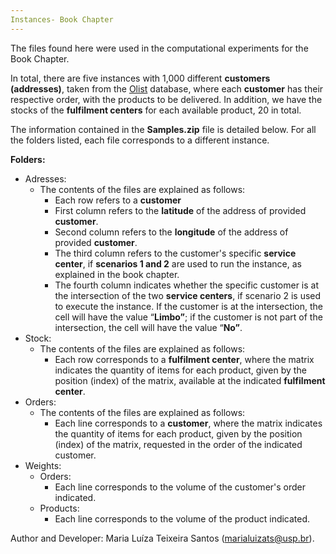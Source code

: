 ```yaml
---
Instances- Book Chapter
---
```


The files found here were used in the computational experiments for the Book Chapter.

In total, there are five instances with 1,000 different **customers (addresses)**, taken from the [Olist](https://www.kaggle.com/datasets/olistbr/brazilian-ecommerce) database, where each **customer** has their respective order, with the products to be delivered. In addition, we have the stocks of the **fulfilment centers** for each available product, 20 in total.

The information contained in the **Samples.zip** file is detailed below. For all the folders listed, each file corresponds to a different instance.

**Folders:**

- Adresses:
    - The contents of the files are explained as follows:
        - Each row refers to a **customer**
        - First column refers to the **latitude** of the address of provided **customer**.
        - Second column refers to the **longitude** of the address of provided **customer**.
        - The third column refers to the customer's specific **service center**, if **scenarios 1 and 2** are used to run the instance, as explained in the book chapter.
        - The fourth column indicates whether the specific customer is at the intersection of the two **service centers**, if scenario 2 is used to execute the instance. If the customer is at the intersection, the cell will have the value “**Limbo”**; if the customer is not part of the intersection, the cell will have the value “**No”**.
- Stock:
    - The contents of the files are explained as follows:
        - Each row corresponds to a **fulfilment center**, where the matrix indicates the quantity of items for each product, given by the position (index) of the matrix, available at the indicated **fulfilment center**.
- Orders:
    - The contents of the files are explained as follows:
        - Each line corresponds to a **customer**, where the matrix indicates the quantity of items for each product, given by the position (index) of the matrix, requested in the order of the indicated customer.
- Weights:
    - Orders:
        - Each line corresponds to the volume of the customer's order indicated.
    - Products:
        - Each line corresponds to the volume of the product indicated.
        

Author and Developer: Maria Luíza Teixeira Santos ([marialuizats@usp.br](mailto:marialuizats@usp.br)).

